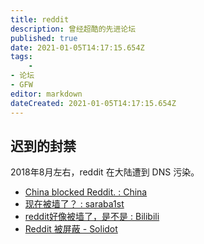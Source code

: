 ```yaml
---
title: reddit
description: 曾经超酷的先进论坛
published: true
date: 2021-01-05T14:17:15.654Z
tags:
    - 
- 论坛
- GFW
editor: markdown
dateCreated: 2021-01-05T14:17:15.654Z
---
```


## 迟到的封禁

2018年8月左右，reddit 在大陆遭到 DNS 污染。

+ [China blocked Reddit. : China](https://web.archive.org/web/20210105141611/https://old.reddit.com/r/China/comments/9699tj/china_blocked_reddit/)
+ [现在被墙了？ : saraba1st](https://web.archive.org/web/20210105132216/https://old.reddit.com/r/saraba1st/comments/965szz/现在被墙了/)
+ [reddit好像被墙了，是不是 : Bilibili](https://web.archive.org/web/20210105141044/https://old.reddit.com/r/Bilibili/comments/99wedn/reddit好像被墙了是不是/)
+ [Reddit 被屏蔽 - Solidot](https://web.archive.org/web/20180812114511/https://www.solidot.org/story?sid=57534)

